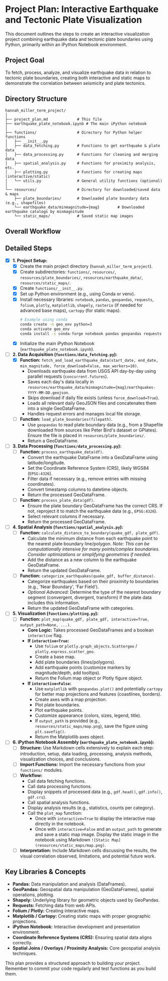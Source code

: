 # Project Plan: Interactive Earthquake and Tectonic Plate Visualization

This document outlines the steps to create an interactive visualization project combining earthquake data and tectonic plate boundaries using Python, primarily within an iPython Notebook environment.

## Project Goal

To fetch, process, analyze, and visualize earthquake data in relation to tectonic plate boundaries, creating both interactive and static maps to demonstrate the correlation between seismicity and plate tectonics.

## Directory Structure

```
hannah_miller_term_project/
│
├── project_plan.md             # This file
├── earthquake_plate_notebook.ipynb # The main iPython notebook
│
├── functions/                  # Directory for Python helper functions
│   ├── __init__.py
│   ├── data_fetching.py        # Functions to get earthquake & plate data
│   ├── data_processing.py      # Functions for cleaning and merging data
│   ├── spatial_analysis.py     # Functions for proximity analysis, etc.
│   ├── plotting.py             # Functions for creating maps (interactive/static)
│   └── utils.py                # General utility functions (optional)
│
└── resources/                  # Directory for downloaded/saved data & maps
    ├── plate_boundaries/       # Downloaded plate boundary data (e.g., shapefiles)
    └── earthquake_data/minmagnitude={mag}        # Downloaded earthquake catalogs by minmagnitude
    └── static_maps/            # Saved static map images
```

## Overall Workflow


## Detailed Steps

- [x] **1. Project Setup:**
    - [x] Create the main project directory (`hannah_miller_term_project`).
    - [x] Create subdirectories: `functions/`, `resources/`, `resources/plate_boundaries/`, `resources/earthquake_data/`, `resources/static_maps/`.
    - [x] Create `functions/__init__.py`.
    - [x] Set up Python environment (e.g., using Conda or venv).
    - [x] Install necessary libraries: `notebook`, `pandas`, `geopandas`, `requests`, `folium`, `plotly`, `matplotlib`, `shapely`, `rasterio` (if needed for advanced base maps), `cartopy` (for static maps).
        ```bash
        # Example using conda
        conda create -n geo_env python=3
        conda activate geo_env
        conda install -c conda-forge notebook pandas geopandas requests folium plotly matplotlib shapely cartopy rasterio
        ```
    - [x] Initialize the main iPython Notebook (`earthquake_plate_notebook.ipynb`).

- [ ] **2. Data Acquisition (`functions/data_fetching.py`):**
    - [x] **Function:** `fetch_and_load_earthquake_data(start_date, end_date, min_magnitude, force_download=False, max_workers=10)`.
        - Downloads earthquake data from USGS API day-by-day using parallel requests (`concurrent.futures`).
        - Saves each day's data locally in `resources/earthquake_data/minmagnitude={mag}/earthquakes-YYYY-MM-DD.geojson`.
        - Skips download if daily file exists (unless `force_download=True`).
        - Loads all relevant daily GeoJSON files and concatenates them into a single GeoDataFrame.
        - Handles request errors and manages local file storage.
    - [ ] **Function:** `load_plate_boundaries(filepath)`.
        - Use `geopandas` to read plate boundary data (e.g., from a Shapefile downloaded from sources like Peter Bird's dataset or GPlates). Ensure the file is placed in `resources/plate_boundaries/`.
        - Return a GeoDataFrame.

- [ ] **3. Data Processing (`functions/data_processing.py`):**
    - [ ] **Function:** `process_earthquake_data(df)`.
        - Convert the earthquake DataFrame into a GeoDataFrame using latitude/longitude.
        - Set the Coordinate Reference System (CRS), likely WGS84 (`EPSG:4326`).
        - Filter data if necessary (e.g., remove entries with missing coordinates).
        - Convert timestamp columns to datetime objects.
        - Return the processed GeoDataFrame.
    - [ ] **Function:** `process_plate_data(gdf)`.
        - Ensure the plate boundary GeoDataFrame has the correct CRS. If not, reproject it to match the earthquake data (e.g., `EPSG:4326`).
        - Select relevant columns if necessary.
        - Return the processed GeoDataFrame.

- [ ] **4. Spatial Analysis (`functions/spatial_analysis.py`):**
    - [ ] **Function:** `calculate_distance_to_boundary(quake_gdf, plate_gdf)`.
        - Calculate the minimum distance from each earthquake point to the nearest plate boundary line/polygon. *Note: This can be computationally intensive for many points/complex boundaries. Consider optimizations or simplifying geometries if needed.*
        - Add the distance as a new column to the earthquake GeoDataFrame.
        - Return the updated GeoDataFrame.
    - [ ] **Function:** `categorize_earthquakes(quake_gdf, buffer_distance)`.
        - Categorize earthquakes based on their proximity to boundaries (e.g., 'Near Boundary', 'Far Field').
        - *Optional Advanced:* Determine the type of the nearest boundary segment (convergent, divergent, transform) if the plate data includes this information.
        - Return the updated GeoDataFrame with categories.

- [ ] **5. Visualization (`functions/plotting.py`):**
    - [ ] **Function:** `plot_map(quake_gdf, plate_gdf, interactive=True, output_path=None, ...)`.
        - **Core Logic:** Takes processed GeoDataFrames and a boolean `interactive` flag.
        - **If `interactive=True`:**
            - Use `folium` or `plotly.graph_objects.Scattergeo` / `plotly.express.scatter_geo`.
            - Create a base map.
            - Add plate boundaries (lines/polygons).
            - Add earthquake points (customize markers by magnitude/depth, add tooltips).
            - Return the Folium map object or Plotly figure object.
        - **If `interactive=False`:**
            - Use `matplotlib` with `geopandas.plot()` and potentially `cartopy` for better map projections and features (coastlines, borders).
            - Create axes with a map projection.
            - Plot plate boundaries.
            - Plot earthquake points.
            - Customize appearance (colors, sizes, legend, title).
            - If `output_path` is provided (e.g., `resources/static_maps/map.png`), save the figure using `plt.savefig()`.
            - Return the Matplotlib axes object.

- [ ] **6. iPython Notebook Assembly (`earthquake_plate_notebook.ipynb`):**
    - [ ] **Structure:** Use Markdown cells extensively to explain each step: introduction, setup, data loading, processing, analysis methods, visualization choices, and conclusions.
    - [ ] **Import Functions:** Import the necessary functions from your `functions/` modules.
    - [ ] **Workflow:**
        - Call data fetching functions.
        - Call data processing functions.
        - Display snippets of processed data (e.g., `gdf.head()`, `gdf.info()`, `gdf.crs`).
        - Call spatial analysis functions.
        - Display analysis results (e.g., statistics, counts per category).
        - Call the `plot_map` function:
            - Once with `interactive=True` to display the interactive map directly in the notebook.
            - Once with `interactive=False` and an `output_path` to generate and save a static map image. Display the static image in the notebook using Markdown `![Static Map](resources/static_maps/map.png)`.
    - [ ] **Interpretation:** Include Markdown cells discussing the results, the visual correlation observed, limitations, and potential future work.

## Key Libraries & Concepts

*   **Pandas:** Data manipulation and analysis (DataFrames).
*   **GeoPandas:** Geospatial data manipulation (GeoDataFrames), spatial operations, plotting.
*   **Shapely:** Underlying library for geometric objects used by GeoPandas.
*   **Requests:** Fetching data from web APIs.
*   **Folium / Plotly:** Creating interactive maps.
*   **Matplotlib / Cartopy:** Creating static maps with proper geographic projections.
*   **iPython Notebook:** Interactive development and presentation environment.
*   **Coordinate Reference Systems (CRS):** Ensuring spatial data aligns correctly.
*   **Spatial Joins / Overlays / Proximity Analysis:** Core geospatial analysis techniques.

This plan provides a structured approach to building your project. Remember to commit your code regularly and test functions as you build them.